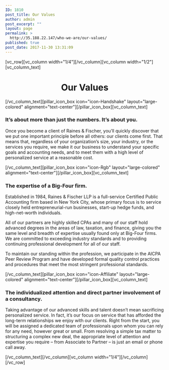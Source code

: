 ```yaml
---
ID: 1810
post_title: Our Values
author: admin
post_excerpt: ""
layout: page
permalink: >
  http://35.188.22.147/who-we-are/our-values/
published: true
post_date: 2017-11-30 13:31:09
---
```

[vc_row][vc_column width="1/4"][/vc_column][vc_column width="1/2"][vc_column_text]
<h1 style="text-align: center;">Our Values</h1>
[/vc_column_text][pillar_icon_box icon="icon-Handshake" layout="large-colored" alignment="text-center"][/pillar_icon_box][vc_column_text]
<h3 style="font-weight: 400;"><b><strong>It’s about more than just the numbers. It’s about you.</strong></b></h3>
<p style="font-weight: 400;">Once you become a client of Raines &amp; Fischer, you’ll quickly discover that we put one important principle before all others: our clients come first. That means that, regardless of your organization’s size, your industry, or the services you require, we make it our business to understand your specific goals and accounting needs, and to meet them with a high level of personalized service at a reasonable cost.</p>
[/vc_column_text][pillar_icon_box icon="icon-Rgb" layout="large-colored" alignment="text-center"][/pillar_icon_box][vc_column_text]
<h3 style="font-weight: 400;"><b><strong>The expertise of a Big-Four firm.</strong></b></h3>
<p style="font-weight: 400;">Established in 1984, Raines &amp; Fischer LLP is a full-service Certified Public Accounting firm based in New York City, whose primary focus is to service closely held entrepreneurial-run businesses, start-up hedge funds, and high-net-worth individuals.</p>
<p style="font-weight: 400;">All of our partners are highly skilled CPAs and many of our staff hold advanced degrees in the areas of law, taxation, and finance, giving you the same level and breadth of expertise usually found only at Big-Four firms. We are committed to exceeding industry standards and to providing continuing professional development for all of our staff.</p>
<p style="font-weight: 400;">To maintain our standing within the profession, we participate in the AICPA Peer Review Program and have developed formal quality control practices and procedures that meet the most stringent professional standards.</p>
[/vc_column_text][pillar_icon_box icon="icon-Affiliate" layout="large-colored" alignment="text-center"][/pillar_icon_box][vc_column_text]
<h3 style="font-weight: 400;"><b><strong>The individualized attention and direct partner involvement of a consultancy.</strong></b></h3>
<p style="font-weight: 400;">Taking advantage of our advanced skills and talent doesn’t mean sacrificing personalized service. In fact, it’s our focus on service that has afforded the long-term relationships we enjoy with our clients. Right from the start, you will be assigned a dedicated team of professionals upon whom you can rely for any need, however great or small. From resolving a simple tax matter to structuring a complex new deal, the appropriate level of attention and expertise you require – from Associate to Partner – is just an email or phone call away.</p>
[/vc_column_text][/vc_column][vc_column width="1/4"][/vc_column][/vc_row]